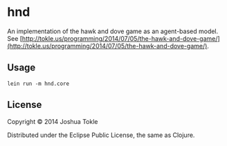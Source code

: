 # hnd

An implementation of the hawk and dove game as an agent-based model. See [http://tokle.us/programming/2014/07/05/the-hawk-and-dove-game/](http://tokle.us/programming/2014/07/05/the-hawk-and-dove-game/).

## Usage

    lein run -m hnd.core

## License

Copyright © 2014 Joshua Tokle

Distributed under the Eclipse Public License, the same as Clojure.
